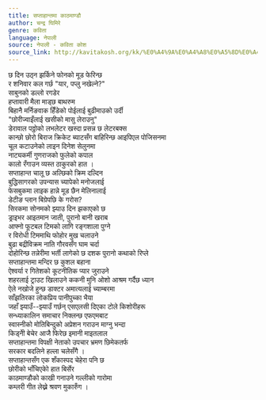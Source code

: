 ```yaml
---
title: सप्ताहान्तमा काठमाण्डौ
author: चन्द्र घिमिरे
genre: कविता
language: नेपाली
source: नेपाली - कविता कोश
source_link: http://kavitakosh.org/kk/%E0%A4%9A%E0%A4%A8%E0%A5%8D%E0%A4%A6%E0%A5%8D%E0%A4%B0_%E0%A4%98%E0%A4%BF%E0%A4%AE%E0%A4%BF%E0%A4%B0%E0%A5%87
---
```


छ दिन उठ्न झर्किने फोनको मूड फेरिन्छ  
र शनिवार कल गर्छ "यार, पप्लु नखेल्ने?"  
साबुनको डल्लो रगडेर  
हप्तावारी मैला माड्छ बाथरुम  
बिहानै मर्निङवाक हिँडेको पोईलाई बुढीमाउको उर्दी  
"छोरीज्वाइँलाई खसीको मासु लेराउनु"  
डेरावाल पठ्ठोको लभलेटर खस्दा प्रसन्न छ लेटरबक्स  
कान्छो छोरो बिराज क्रिकेट ब्याटसँग बाहिरिन्छ आइपिएल पोजिसनमा  
चूल कटाउनेको लाइन दिनेश सेलुनमा  
नाट्यकर्मी गुणराजको फुलेको कपाल  
कालो रँगाउन व्यस्त ठाकुरको हात ।  
सप्ताहान्त चालू छ अल्छिको क्रिम दल्दिन  
बुद्धिसागरको उपन्यास च्यापेको मनोजलाई  
फेसबुकमा लाइक हान्ने मूड छैन मेलिनालाई  
डेटीङ प्लान बिग्रेपछि के गरोस?  
सिरकमा सोनमको झ्याउ दिन झकाएको छ  
ड्राइभर आइतमान जाती, पुरानो बानी खराब  
आफ्नो फूटबल टिमको लागि रङ्गशाला पुग्ने  
र विरोधी टिममाथि फोहोर मुख चलाउने  
बुढा बद्रीविक्रम नाति गौरवसँग घाम चर्दा  
दोहोरिन्छ तन्नेरीमा भर्ती लागेको छ दशक पुरानो कथाको रिप्ले  
सप्ताहान्तमा मन्दिर छ कुशल बहाना  
ऐश्वर्या र गितेशको कूटनीतिक प्यार जुराउने  
शहरलाई ट्राउट खिलाउने ककनी मुनि ओशो आश्रम गर्दैछ ध्यान  
ऐले नखोजे हुन्छ डाक्टर अमात्यलाई च्याम्बरमा  
साँझतिरका लोकप्रिय पानीपुच्का भैया  
जहाँ झ्याउँ--झ्याउँ गर्छन् एसएलसी दिएका टोले किशोरीहरू  
सन्ध्याकालिन समाचार निक्लन्छ एफएमबाट  
स्वास्नीको मोतिबिन्दुको अप्रेशन गराउन माग्नु भन्दा  
किड्नीे बेचेर आजै फिरेछ इमानी माइतलाल  
सप्ताहान्तमा विपक्षी नेताको उपचार भ्रमण छिमेकतर्फ  
सरकार बदलिने हल्ला चलेसँगै ।  
सप्ताहान्तसँग एक शँकास्पद चेहेरा पनि छ  
छोरीको भाँचिएकोे हात बिर्सेर  
काठमाण्डौको काखी गनाउने गल्लीको गारोमा  
कम्लरी गीत लेख्ने श्रवण मुकारुँग ।
